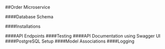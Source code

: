 ##Order Microservice

####Database Schema

####Installations

####API Endpoints
####Testing
####API Documentation using Swagger UI
####PostgreSQL Setup
####Model Associations
####Logging